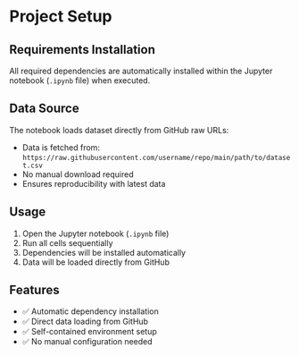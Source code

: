 # Project Setup

## Requirements Installation
All required dependencies are automatically installed within the Jupyter notebook (`.ipynb` file) when executed.

## Data Source
The notebook loads dataset directly from GitHub raw URLs:
- Data is fetched from: `https://raw.githubusercontent.com/username/repo/main/path/to/dataset.csv`
- No manual download required
- Ensures reproducibility with latest data

## Usage
1. Open the Jupyter notebook (`.ipynb` file)
2. Run all cells sequentially
3. Dependencies will be installed automatically
4. Data will be loaded directly from GitHub

## Features
- ✅ Automatic dependency installation
- ✅ Direct data loading from GitHub
- ✅ Self-contained environment setup
- ✅ No manual configuration needed

